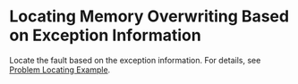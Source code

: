 # Locating Memory Overwriting Based on Exception Information<a name="EN-US_TOPIC_0302395661"></a>

Locate the fault based on the exception information. For details, see  [Problem Locating Example](../LiteOS_Kernel_Developer_Guide_en/problem-locating-example.md).

